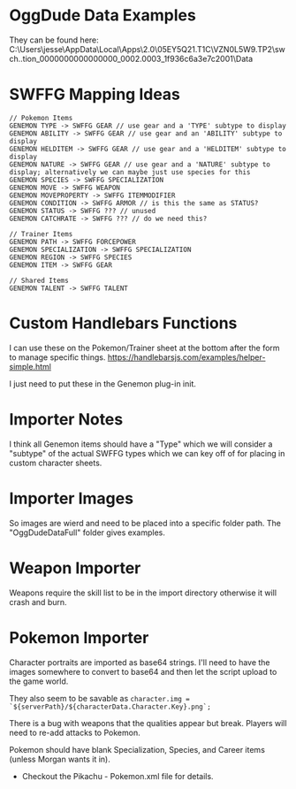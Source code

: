 # OggDude Data Examples
They can be found here:
C:\Users\jesse\AppData\Local\Apps\2.0\05EY5Q21.T1C\VZN0L5W9.TP2\swch..tion_0000000000000000_0002.0003_1f936c6a3e7c2001\Data

# SWFFG Mapping Ideas
```
// Pokemon Items
GENEMON TYPE -> SWFFG GEAR // use gear and a 'TYPE' subtype to display
GENEMON ABILITY -> SWFFG GEAR // use gear and an 'ABILITY' subtype to display
GENEMON HELDITEM -> SWFFG GEAR // use gear and a 'HELDITEM' subtype to display
GENEMON NATURE -> SWFFG GEAR // use gear and a 'NATURE' subtype to display; alternatively we can maybe just use species for this
GENEMON SPECIES -> SWFFG SPECIALIZATION
GENEMON MOVE -> SWFFG WEAPON
GENEMON MOVEPROPERTY -> SWFFG ITEMMODIFIER
GENEMON CONDITION -> SWFFG ARMOR // is this the same as STATUS?
GENEMON STATUS -> SWFFG ??? // unused
GENEMON CATCHRATE -> SWFFG ??? // do we need this?

// Trainer Items
GENEMON PATH -> SWFFG FORCEPOWER
GENEMON SPECIALIZATION -> SWFFG SPECIALIZATION
GENEMON REGION -> SWFFG SPECIES
GENEMON ITEM -> SWFFG GEAR

// Shared Items
GENEMON TALENT -> SWFFG TALENT
```

# Custom Handlebars Functions
I can use these on the Pokemon/Trainer sheet at the bottom after the form to manage specific things.
https://handlebarsjs.com/examples/helper-simple.html

I just need to put these in the Genemon plug-in init.

# Importer Notes
I think all Genemon items should have a "Type" which we will consider a "subtype" of the 
actual SWFFG types which we can key off of for placing in custom character sheets.

# Importer Images
So images are wierd and need to be placed into a specific folder path. The "OggDudeDataFull" folder gives examples.

# Weapon Importer
Weapons require the skill list to be in the import directory otherwise it will crash and burn.

# Pokemon Importer
Character portraits are imported as base64 strings. I'll need to have the images somewhere to convert to base64 and then let the script upload to the game world.

They also seem to be savable as ```character.img = `${serverPath}/${characterData.Character.Key}.png`;```

There is a bug with weapons that the qualities appear but break. Players will need to re-add attacks to Pokemon.

Pokemon should have blank Specialization, Species, and Career items (unless Morgan wants it in).
* Checkout the Pikachu - Pokemon.xml file for details.

